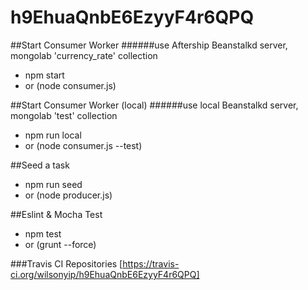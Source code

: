 # h9EhuaQnbE6EzyyF4r6QPQ


##Start Consumer Worker
######use Aftership Beanstalkd server, mongolab 'currency_rate' collection
* npm start
* or (node consumer.js)


##Start Consumer Worker (local)
######use local Beanstalkd server, mongolab 'test' collection
* npm run local
* or (node consumer.js --test)


##Seed a task
* npm run seed
* or (node producer.js)


##Eslint & Mocha Test
* npm test
* or (grunt --force)


###Travis CI Repositories
[https://travis-ci.org/wilsonyip/h9EhuaQnbE6EzyyF4r6QPQ]
